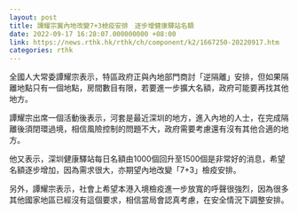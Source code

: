 ```yaml
---
layout: post
title: 譚耀宗冀內地改變7+3檢疫安排　逐步增健康驛站名額
date: 2022-09-17 16:28:07.000000000 +08:00
link: https://news.rthk.hk/rthk/ch/component/k2/1667250-20220917.htm
categories: rthk
---
```


全國人大常委譚耀宗表示，特區政府正與內地部門商討「逆隔離」安排，但如果隔離地點只有一個地點，房間數目有限，若要進一步擴大名額，政府可能要再找其他地方。

譚耀宗出席一個活動後表示，河套是最近深圳的地方，進入內地的人士，在完成隔離後須閉環過境，相信風險控制的問題不大，政府需要考慮還有沒有其他合適的地方。

他又表示，深圳健康驛站每日名額由1000個回升至1500個是非常好的消息，希望名額逐步增加，因為需求很大，亦期望內地改變「7+3」檢疫安排。

另外，譚耀宗表示，社會上希望本港入境檢疫進一步放寬的呼聲很強烈，因為很多其他國家地區已經沒有這個要求，相信當局會認真考慮，在安全情況下調整安排。
